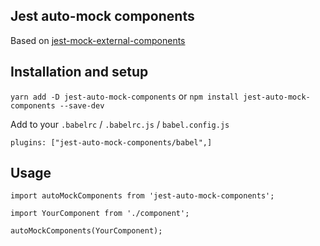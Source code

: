 ## Jest auto-mock components

Based on [jest-mock-external-components](https://github.com/asvetliakov/jest-mock-external-components)

## Installation and setup

`yarn add -D jest-auto-mock-components`
or
`npm install jest-auto-mock-components --save-dev`

Add to your `.babelrc` / `.babelrc.js` / `babel.config.js`

```
plugins: ["jest-auto-mock-components/babel",]
```

## Usage

```
import autoMockComponents from 'jest-auto-mock-components';

import YourComponent from './component';

autoMockComponents(YourComponent);
```
